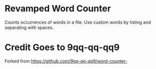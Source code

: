 # Revamped Word Counter 

Counts occurrences of words in a file. 
Use custom words by listing and separating with spaces. 
# Credit Goes to 9qq-qq-qq9

Forked from https://github.com/9qq-qq-qq9/word-counter- 